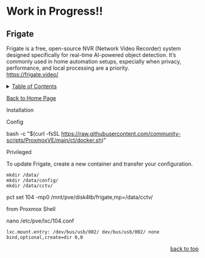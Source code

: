 # Work in Progress!!

<a id="readme_top"></a>
## Frigate
Frigate is a free, open-source NVR (Network Video Recorder) system designed specifically for real-time AI-powered object detection. It’s commonly used in home automation setups, especially when privacy, performance, and local processing are a priority.  
https://frigate.video/

<details>
<summary><u>Table of Contents</u></summary>

+ <a href="#Frigate">Frigate</a>
	
</details> 

<a href="https://github.com/HomeStudiosDIY/HomeStudiosDIY/blob/main/README.md">Back to Home Page</a>



Installation



Config





bash -c "$(curl -fsSL https://raw.githubusercontent.com/community-scripts/ProxmoxVE/main/ct/docker.sh)"


Privileged


 To update Frigate, create a new container and transfer your configuration.


	mkdir /data/
	mkdir /data/config/
	mkdir /data/cctv/




pct set 104 -mp0 /mnt/pve/disk4tb/frigate,mp=/data/cctv/


from Proxmox Shell

nano /etc/pve/lxc/104.conf

	lxc.mount.entry: /dev/bus/usb/002/ dev/bus/usb/002/ none bind,optional,create=dir 0,0







<p align="right"><a href="#readme_top">back to top</a></p>